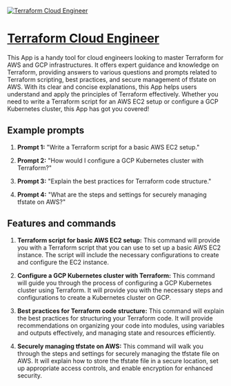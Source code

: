 [![Terraform Cloud Engineer](null)](https://chat.openai.com/g/g-Z1MNFH9LH-terraform-cloud-engineer)

# [Terraform Cloud Engineer](https://chat.openai.com/g/g-Z1MNFH9LH-terraform-cloud-engineer)

This App is a handy tool for cloud engineers looking to master Terraform for AWS and GCP infrastructures. It offers expert guidance and knowledge on Terraform, providing answers to various questions and prompts related to Terraform scripting, best practices, and secure management of tfstate on AWS. With its clear and concise explanations, this App helps users understand and apply the principles of Terraform effectively. Whether you need to write a Terraform script for an AWS EC2 setup or configure a GCP Kubernetes cluster, this App has got you covered!

## Example prompts

1. **Prompt 1:** "Write a Terraform script for a basic AWS EC2 setup."

2. **Prompt 2:** "How would I configure a GCP Kubernetes cluster with Terraform?"

3. **Prompt 3:** "Explain the best practices for Terraform code structure."

4. **Prompt 4:** "What are the steps and settings for securely managing tfstate on AWS?"

## Features and commands

1. **Terraform script for basic AWS EC2 setup:** This command will provide you with a Terraform script that you can use to set up a basic AWS EC2 instance. The script will include the necessary configurations to create and configure the EC2 instance.

2. **Configure a GCP Kubernetes cluster with Terraform:** This command will guide you through the process of configuring a GCP Kubernetes cluster using Terraform. It will provide you with the necessary steps and configurations to create a Kubernetes cluster on GCP.

3. **Best practices for Terraform code structure:** This command will explain the best practices for structuring your Terraform code. It will provide recommendations on organizing your code into modules, using variables and outputs effectively, and managing state and resources efficiently.

4. **Securely managing tfstate on AWS:** This command will walk you through the steps and settings for securely managing the tfstate file on AWS. It will explain how to store the tfstate file in a secure location, set up appropriate access controls, and enable encryption for enhanced security.